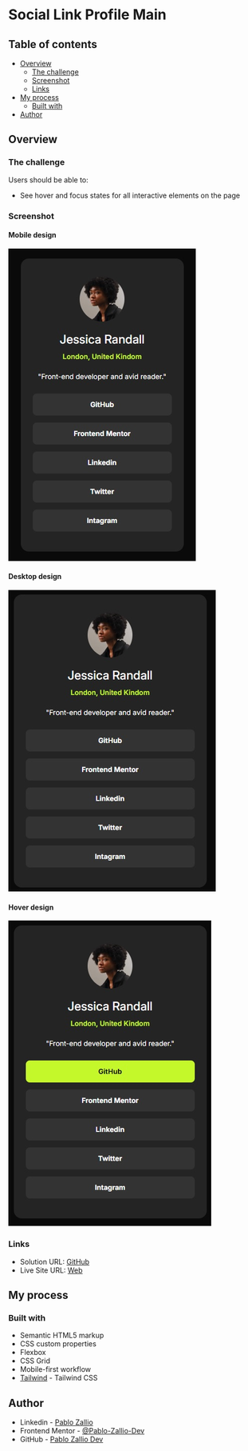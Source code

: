 # Social Link Profile Main
## Table of contents

- [Overview](#overview)
  - [The challenge](#the-challenge)
  - [Screenshot](#screenshot)
  - [Links](#links)
- [My process](#my-process)
  - [Built with](#built-with)
- [Author](#author)


## Overview

### The challenge

Users should be able to:

- See hover and focus states for all interactive elements on the page

### Screenshot

#### Mobile design
![](./mobile%20design.jpg)

#### Desktop design
![](./desktop%20design.jpg)

#### Hover design
![](./hover%20design.jpg)


### Links

- Solution URL: [GitHub](https://github.com/Pablo-Zallio-Dev/social-profile-main)
- Live Site URL: [Web](https://profile-main.netlify.app/)

## My process

### Built with

- Semantic HTML5 markup
- CSS custom properties
- Flexbox
- CSS Grid
- Mobile-first workflow
- [Tailwind](https://tailwindcss.com/) - Tailwind CSS





## Author

- Linkedin - [Pablo Zallio](https://www.linkedin.com/in/pablo-damian-zallio-zabala-140b83278/)
- Frontend Mentor - [@Pablo-Zallio-Dev](https://www.frontendmentor.io/profile/Pablo-Zallio-Dev)
- GitHub - [Pablo Zallio Dev](https://github.com/Pablo-Zallio-Dev)


